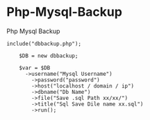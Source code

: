 # Php-Mysql-Backup
Php Mysql Backup

    include("dbbackup.php");
  
		$DB = new dbbackup;

		$var = $DB
		  ->username("Mysql Username")
			->password("password")
			->host("localhost / domain / ip")
			->dbname("Db Name")
			->file("Save .sql Path xx/xx/")
			->title("Sql Save Dile name xx.sql")
			->run();
			
